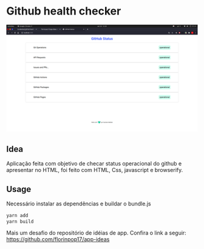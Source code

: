 # Github health checker

![](./assets/images/webapp-screenshot.png) 

## Idea
Aplicação feita com objetivo de checar status operacional do github e apresentar no HTML, foi feito com HTML, Css, javascript e browserify.

## Usage
Necessário instalar as dependências e buildar o bundle.js
```
yarn add
yarn build
```


Mais um desafio do repositório de idéias de app. Confira o link a seguir: https://github.com/florinpop17/app-ideas